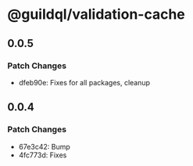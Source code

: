 # @guildql/validation-cache

## 0.0.5

### Patch Changes

- dfeb90e: Fixes for all packages, cleanup

## 0.0.4

### Patch Changes

- 67e3c42: Bump
- 4fc773d: Fixes
